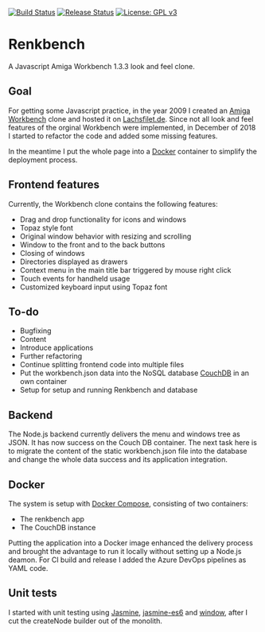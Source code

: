 [![Build Status](https://dev.azure.com/janrenken/Renkbench/_apis/build/status/lachsfilet.Renkbench?branchName=master)](https://dev.azure.com/janrenken/Renkbench/_build/latest?definitionId=1&branchName=master)
[![Release Status](https://vsrm.dev.azure.com/janrenken/_apis/public/Release/badge/efce0c4b-a0fc-45d4-b52e-d8852f6bf714/2/3)](https://vsrm.dev.azure.com/janrenken/_apis/public/Release/badge/efce0c4b-a0fc-45d4-b52e-d8852f6bf714/2/3)
[![License: GPL v3](https://img.shields.io/badge/License-GPL%20v3-blue.svg)](https://github.com/lachsfilet/Renkbench/blob/master/LICENSE)

# Renkbench
A Javascript Amiga Workbench 1.3.3 look and feel clone.

## Goal
For getting some Javascript practice, in the year 2009 I created an [Amiga Workbench](https://en.wikipedia.org/wiki/Workbench_(AmigaOS)#Workbench_1.x) clone and hosted it on [Lachsfilet.de](http://www.lachsfilet.de/).
Since not all look and feel features of the orginal Workbench were implemented, in December of 2018 I started to refactor the code and added some missing features.

In the meantime I put the whole page into a [Docker](https://www.docker.com/) container to simplify the deployment process.

## Frontend features
Currently, the Workbench clone contains the following features:

* Drag and drop functionality for icons and windows
* Topaz style font
* Original window behavior with resizing and scrolling
* Window to the front and to the back buttons
* Closing of windows
* Directories displayed as drawers
* Context menu in the main title bar triggered by mouse right click
* Touch events for handheld usage
* Customized keyboard input using Topaz font

## To-do
* Bugfixing
* Content
* Introduce applications
* Further refactoring
* Continue splitting frontend code into multiple files
* Put the workbench.json data into the NoSQL database [CouchDB](https://couchdb.apache.org/) in an own container
* Setup for setup and running Renkbench and database

## Backend
The Node.js backend currently delivers the menu and windows tree as JSON. It has now success on the Couch DB container. The next task here is to migrate the content of the static workbench.json file into the database and change the whole data success and its application integration.

## Docker
The system is setup with [Docker Compose](https://docs.docker.com/compose/), consisting of two containers:

* The renkbench app
* The CouchDB instance

Putting the application into a Docker image enhanced the delivery process and brought the advantage to run it locally without setting up a Node.js deamon. For CI build and release I added the Azure DevOps pipelines as YAML code.

## Unit tests
I started with unit testing using [Jasmine](https://github.com/jasmine/jasmine), [jasmine-es6](https://github.com/vinsonchuong/jasmine-es6) and [window](https://github.com/lukechilds/window), after I cut the createNode builder out of the monolith.
